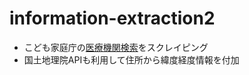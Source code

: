 # information-extraction2
- こども家庭庁の[医療機関検索](https://funin-fuiku.cfa.go.jp/clinic/)をスクレイピング
- 国土地理院APIも利用して住所から緯度経度情報を付加　